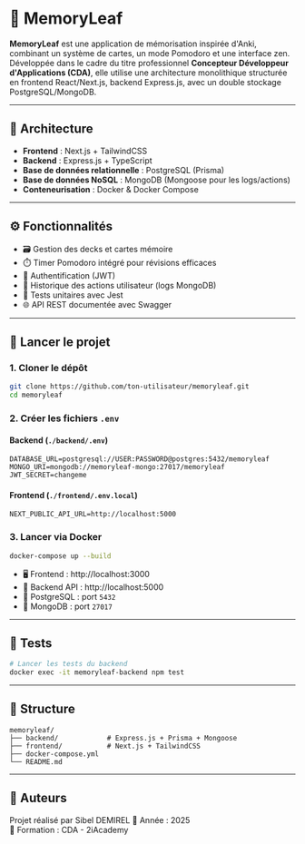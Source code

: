 # 🌿 MemoryLeaf

**MemoryLeaf** est une application de mémorisation inspirée d'Anki, combinant un système de cartes, un mode Pomodoro et une interface zen. Développée dans le cadre du titre professionnel **Concepteur Développeur d'Applications (CDA)**, elle utilise une architecture monolithique structurée en frontend React/Next.js, backend Express.js, avec un double stockage PostgreSQL/MongoDB.

---

## 🧱 Architecture

- **Frontend** : Next.js + TailwindCSS
- **Backend** : Express.js + TypeScript
- **Base de données relationnelle** : PostgreSQL (Prisma)
- **Base de données NoSQL** : MongoDB (Mongoose pour les logs/actions)
- **Conteneurisation** : Docker & Docker Compose

---

## ⚙️ Fonctionnalités

- 🗃️ Gestion des decks et cartes mémoire
- ⏱️ Timer Pomodoro intégré pour révisions efficaces
- 👤 Authentification (JWT)
- 📜 Historique des actions utilisateur (logs MongoDB)
- 🧪 Tests unitaires avec Jest
- 🌐 API REST documentée avec Swagger

---

## 🚀 Lancer le projet

### 1. Cloner le dépôt

```bash
git clone https://github.com/ton-utilisateur/memoryleaf.git
cd memoryleaf
```

### 2. Créer les fichiers `.env`

#### Backend (`./backend/.env`)
```env
DATABASE_URL=postgresql://USER:PASSWORD@postgres:5432/memoryleaf
MONGO_URI=mongodb://memoryleaf-mongo:27017/memoryleaf
JWT_SECRET=changeme
```

#### Frontend (`./frontend/.env.local`)
```env
NEXT_PUBLIC_API_URL=http://localhost:5000
```

### 3. Lancer via Docker

```bash
docker-compose up --build
```

- 🖥️ Frontend : http://localhost:3000  
- 📡 Backend API : http://localhost:5000  
- 🐘 PostgreSQL : port `5432`  
- 🍃 MongoDB : port `27017`

---

## 🧪 Tests

```bash
# Lancer les tests du backend
docker exec -it memoryleaf-backend npm test
```

---

## 📁 Structure

```
memoryleaf/
├── backend/            # Express.js + Prisma + Mongoose
├── frontend/           # Next.js + TailwindCSS
├── docker-compose.yml
└── README.md
```

---

## 📖 Auteurs

Projet réalisé par Sibel DEMIREL
📅 Année : 2025  
🏫 Formation : CDA - 2iAcademy